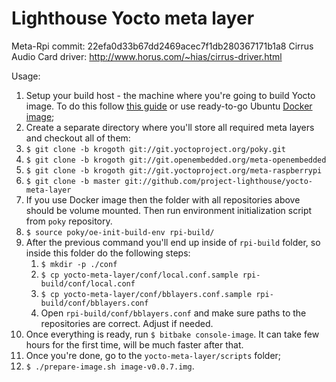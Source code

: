 # Lighthouse Yocto meta layer

Meta-Rpi commit: 22efa0d33b67dd2469acec7f1db280367171b1a8
Cirrus Audio Card driver: http://www.horus.com/~hias/cirrus-driver.html

Usage:

1. Setup your build host - the machine where you're going to build Yocto image. To do this follow [this guide](http://www.yoctoproject.org/docs/2.2/mega-manual/mega-manual.html) or use ready-to-go Ubuntu [Docker image](https://hub.docker.com/r/azasypkin/lighthouse/);
2. Create a separate directory where you'll store all required meta layers and checkout all of them:
  1. `$ git clone -b krogoth git://git.yoctoproject.org/poky.git`
  2. `$ git clone -b krogoth git://git.openembedded.org/meta-openembedded`
  3. `$ git clone -b krogoth git://git.yoctoproject.org/meta-raspberrypi`
  4. `$ git clone -b master git://github.com/project-lighthouse/yocto-meta-layer`
3. If you use Docker image then the folder with all repositories above should be volume mounted. Then run environment initialization script from `poky` repository.
4. `$ source poky/oe-init-build-env rpi-build/`
5. After the previous command you'll end up inside of `rpi-build` folder, so inside this folder do the following steps:
    1. `$ mkdir -p ./conf`
    2. `$ cp yocto-meta-layer/conf/local.conf.sample rpi-build/conf/local.conf`
    3. `$ cp yocto-meta-layer/conf/bblayers.conf.sample rpi-build/conf/bblayers.conf`
    4. Open `rpi-build/conf/bblayers.conf` and make sure paths to the repositories are correct. Adjust if needed.
6. Once everything is ready, run `$ bitbake console-image`. It can take few hours for the first time, will be much faster after that.
7. Once you're done, go to the `yocto-meta-layer/scripts` folder;
8. `$ ./prepare-image.sh image-v0.0.7.img`.